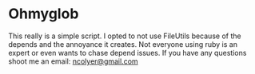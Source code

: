 # Ohmyglob

This really is a simple script. I opted to not use FileUtils because of the depends and the annoyance it creates. Not everyone using ruby is an expert or even wants to chase depend issues. If you have any questions shoot me an email: ncolyer@gmail.com
